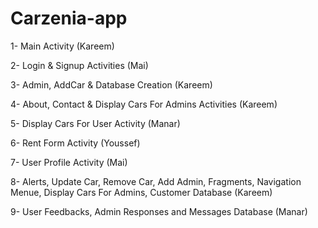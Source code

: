 # Carzenia-app

1- Main Activity (Kareem)

2- Login & Signup Activities (Mai)

3- Admin, AddCar & Database Creation (Kareem)

4- About, Contact & Display Cars For Admins Activities (Kareem)

5- Display Cars For User Activity (Manar)

6- Rent Form Activity (Youssef)

7- User Profile Activity (Mai)

8- Alerts, Update Car, Remove Car, Add Admin, Fragments, Navigation Menue, Display Cars For Admins, Customer Database (Kareem)

9- User Feedbacks, Admin Responses and Messages Database (Manar)
